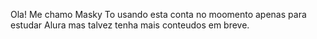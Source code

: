 Ola! Me chamo Masky
To usando esta conta no moomento apenas para estudar Alura
mas talvez tenha mais conteudos em breve.
